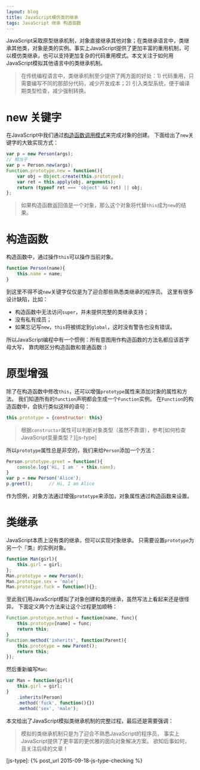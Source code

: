 ```yaml
---
layout: blog
title: JavaScript模仿类的继承
tags: JavaScript 继承 构造函数
---
```


JavaScript采取原型继承机制，对象直接继承其他对象；在类继承语言中，类继承其他类，对象是类的实例。事实上JavaScript提供了更加丰富的重用机制，可以模仿类继承，也可以支持更加复杂的代码重用模式。本文关注于如何用JavaScript模拟其他语言中的类继承机制。

> 在传统编程语言中，类继承机制至少提供了两方面的好处：1) 代码重用，只需要编写不同的那部分代码，减少开发成本；2) 引入类型系统，便于编译期类型检查，减少强制转换。

<!--more-->

# new 关键字

在JavaScript中我们通过[构造函数调用模式][func-inv]来完成对象的创建。
下面给出了`new`关键字的大致实现方式：

```javascript
var p = new Person(args);
// 相当于：
var p = Person.new(args);
Function.prototype.new = function(){
    var obj = Object.create(this.prototype);
    var ret = this.apply(obj, arguments);
    return (typeof ret === 'object' && ret) || obj;
};
```

> 如果构造函数返回值是一个对象，那么这个对象将代替`this`成为`new`的结果。

# 构造函数

构造函数中，通过操作`this`可以操作当前对象。

```javascript
function Person(name){
    this.name = name;
}
```

到这里不得不说`new`关键字仅仅是为了迎合那些熟悉类继承的程序员。
这里有很多设计缺陷，比如：

* 构造函数中无法访问`super`，并未提供完整的类继承支持；
* 没有私有成员；
* 如果忘记写`new`，`this`将被绑定到`global`，这时没有警告也没有错误。

所以JavaScript编程中有一个惯例：所有意图用作构造函数的方法名都应该首字母大写，
靠肉眼区分构造函数和普通函数 :)

# 原型增强

除了在构造函数中修改`this`，还可以增强`prototype`属性来添加对象的属性和方法。
我们知道所有的`function`声明都会生成一个`Function`实例。
在`Function`的构造函数中，会执行类似这样的语句：

```javascript
this.prototype = {constructor: this}
```

> 根据`constructor`属性可以判断对象类型（虽然不靠谱），参考[如何检查JavaScript变量类型？][js-type]

所以`prototype`属性总是非空的，我们来给`Person`添加一个方法：

```javascript
Person.prototype.greet = function(){
    console.log('Hi, I am ' + this.name);
}
var p = new Person('Alice');
p.greet();      // Hi, I am Alice
```

作为惯例，对象方法通过增强`prototype`来添加，对象属性通过构造函数来设置。

# 类继承

JavaScript本质上没有类的继承，但可以实现对象继承。
只需要设置`prototype`为另一个『类』的实例对象。

```javascript
function Man(girl){
    this.girl = girl;
};
Man.prototype = new Person();
Man.prototype.sex = 'male';
Man.prototype.fuck = function(){};
```

至此我们用JavaScript模拟了对象创建和类的继承，虽然写法上看起来还是很怪异。
下面定义两个方法来让这个过程更加顺畅：

```javascript
Function.prototype.method = function(name, func){
    this.prototype[name] = func;
    return this;
}
Function.method('inherits', function(Parent){
    this.prototype = new Parent();
    return this;
});
```

然后重新编写`Man`:

```javascript
var Man = function(girl){
    this.girl = girl;
}
    .inherits(Person)
    .method('fuck', function(){})
    .method('sex', 'male');
```

本文给出了JavaScript模拟类继承机制的完整过程，最后还是需要强调：

> 模拟的类继承机制只是为了迎合不熟悉JavaScript的程序员，
> 事实上JavaScript提供了更丰富的更优雅的面向对象解决方案。
> 欲知后事如何，且关注后续的文章！

[func-inv]: /2016/02/03/js-function-invocation.html
[js-type]: {% post_url 2015-09-18-js-type-checking %}
